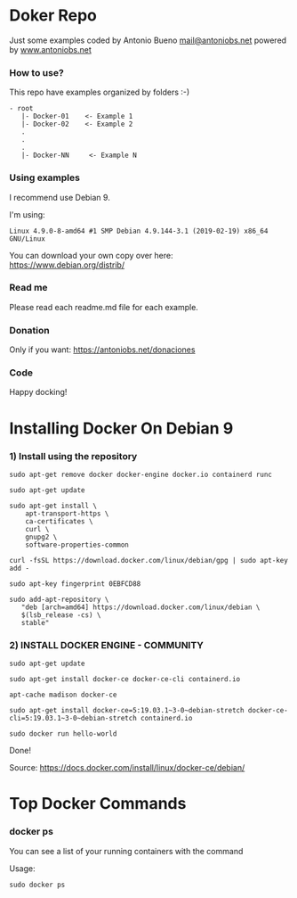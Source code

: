 # Doker Repo

Just some examples coded by Antonio Bueno <mail@antoniobs.net> powered by www.antoniobs.net

### How to use?

This repo have examples organized by folders :-)

```
- root
   |- Docker-01    <- Example 1
   |- Docker-02    <- Example 2
   .
   .
   .
   |- Docker-NN     <- Example N
```

### Using examples

I recommend use Debian 9.

I'm using:

```
Linux 4.9.0-8-amd64 #1 SMP Debian 4.9.144-3.1 (2019-02-19) x86_64 GNU/Linux
```

You can download your own copy over here: https://www.debian.org/distrib/

### Read me

Please read each readme.md file for each example.

### Donation

Only if you want: https://antoniobs.net/donaciones

### Code

Happy docking!

# Installing Docker On Debian 9

### 1) Install using the repository

```
sudo apt-get remove docker docker-engine docker.io containerd runc

sudo apt-get update

sudo apt-get install \
    apt-transport-https \
    ca-certificates \
    curl \
    gnupg2 \
    software-properties-common

curl -fsSL https://download.docker.com/linux/debian/gpg | sudo apt-key add -

sudo apt-key fingerprint 0EBFCD88

sudo add-apt-repository \
   "deb [arch=amd64] https://download.docker.com/linux/debian \
   $(lsb_release -cs) \
   stable"
```

### 2) INSTALL DOCKER ENGINE - COMMUNITY

```
sudo apt-get update

sudo apt-get install docker-ce docker-ce-cli containerd.io

apt-cache madison docker-ce

sudo apt-get install docker-ce=5:19.03.1~3-0~debian-stretch docker-ce-cli=5:19.03.1~3-0~debian-stretch containerd.io

sudo docker run hello-world
```

Done!

Source: https://docs.docker.com/install/linux/docker-ce/debian/

# Top Docker Commands

### docker ps

You can see a list of your running containers with the command

Usage:

```
sudo docker ps
```

